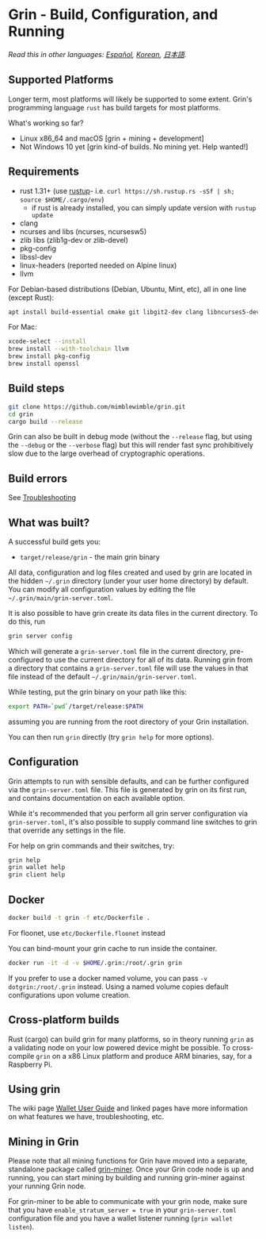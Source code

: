 # Grin - Build, Configuration, and Running

*Read this in other languages: [Español](build_ES.md), [Korean](build_KR.md), [日本語](build_JP.md).*

## Supported Platforms

Longer term, most platforms will likely be supported to some extent.
Grin's programming language `rust` has build targets for most platforms.

What's working so far?

* Linux x86\_64 and macOS [grin + mining + development]
* Not Windows 10 yet [grin kind-of builds. No mining yet. Help wanted!]

## Requirements

* rust 1.31+ (use [rustup]((https://www.rustup.rs/))- i.e. `curl https://sh.rustup.rs -sSf | sh; source $HOME/.cargo/env`)
  * if rust is already installed, you can simply update version with `rustup update`
* clang
* ncurses and libs (ncurses, ncursesw5)
* zlib libs (zlib1g-dev or zlib-devel)
* pkg-config
* libssl-dev
* linux-headers (reported needed on Alpine linux)
* llvm

For Debian-based distributions (Debian, Ubuntu, Mint, etc), all in one line (except Rust):

```sh
apt install build-essential cmake git libgit2-dev clang libncurses5-dev libncursesw5-dev zlib1g-dev pkg-config libssl-dev llvm
```

For Mac:

```sh
xcode-select --install
brew install --with-toolchain llvm
brew install pkg-config
brew install openssl
```

## Build steps

```sh
git clone https://github.com/mimblewimble/grin.git
cd grin
cargo build --release
```

Grin can also be built in debug mode (without the `--release` flag, but using the `--debug` or the `--verbose` flag) but this will render fast sync prohibitively slow due to the large overhead of cryptographic operations.

## Build errors

See [Troubleshooting](https://github.com/mimblewimble/docs/wiki/Troubleshooting)

## What was built?

A successful build gets you:

* `target/release/grin` - the main grin binary

All data, configuration and log files created and used by grin are located in the hidden
`~/.grin` directory (under your user home directory) by default. You can modify all configuration
values by editing the file `~/.grin/main/grin-server.toml`.

It is also possible to have grin create its data files in the current directory. To do this, run

```sh
grin server config
```

Which will generate a `grin-server.toml` file in the current directory, pre-configured to use
the current directory for all of its data. Running grin from a directory that contains a
`grin-server.toml` file will use the values in that file instead of the default
`~/.grin/main/grin-server.toml`.

While testing, put the grin binary on your path like this:

```sh
export PATH=`pwd`/target/release:$PATH
```

assuming you are running from the root directory of your Grin installation.

You can then run `grin` directly (try `grin help` for more options).

## Configuration

Grin attempts to run with sensible defaults, and can be further configured via
the `grin-server.toml` file. This file is generated by grin on its first run, and
contains documentation on each available option.

While it's recommended that you perform all grin server configuration via
`grin-server.toml`, it's also possible to supply command line switches to grin that
override any settings in the file.

For help on grin commands and their switches, try:

```sh
grin help
grin wallet help
grin client help
```

## Docker

```sh
docker build -t grin -f etc/Dockerfile .
```
For floonet, use `etc/Dockerfile.floonet` instead

You can bind-mount your grin cache to run inside the container.

```sh
docker run -it -d -v $HOME/.grin:/root/.grin grin
```
If you prefer to use a docker named volume, you can pass `-v dotgrin:/root/.grin` instead.
Using a named volume copies default configurations upon volume creation.

## Cross-platform builds

Rust (cargo) can build grin for many platforms, so in theory running `grin`
as a validating node on your low powered device might be possible.
To cross-compile `grin` on a x86 Linux platform and produce ARM binaries,
say, for a Raspberry Pi.

## Using grin

The wiki page [Wallet User Guide](https://github.com/mimblewimble/docs/wiki/Wallet-User-Guide)
and linked pages have more information on what features we have,
troubleshooting, etc.

## Mining in Grin

Please note that all mining functions for Grin have moved into a separate, standalone package called
[grin-miner](https://github.com/mimblewimble/grin-miner). Once your Grin code node is up and running,
you can start mining by building and running grin-miner against your running Grin node.

For grin-miner to be able to communicate with your grin node, make sure that you have `enable_stratum_server = true`
in your `grin-server.toml` configuration file and you have a wallet listener running (`grin wallet listen`). 
